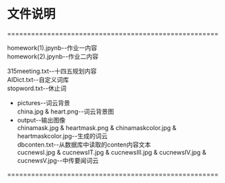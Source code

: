 # 文件说明  
  
=====================================================  
  
homework(1).jpynb--作业一内容  
homework(2).jpynb--作业二内容  
  
315meeting.txt--十四五规划内容  
AIDict.txt--自定义词库  
stopword.txt--休止词  
  
+ pictures--词云背景  
    china.jpg & heart.png--词云背景图  
+ output--输出图像  
    chinamask.jpg & heartmask.png & chinamaskcolor.jpg & heartmaskcolor.jpg--生成的词云  
    dbconten.txt--从数据库中读取的conten内容文本  
    cucnewsI.jpg & cucnewsIT.jpg & cucnewsIII.jpg & cucnewsIV.jpg & cucnewsV.jpg--中传要闻词云  
  
=====================================================  